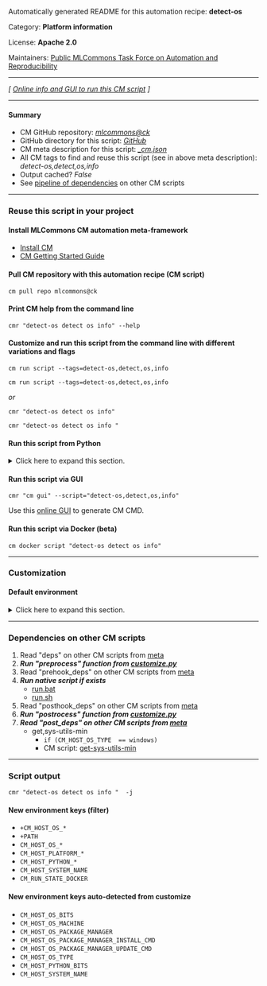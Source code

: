 Automatically generated README for this automation recipe: **detect-os**

Category: **Platform information**

License: **Apache 2.0**

Maintainers: [Public MLCommons Task Force on Automation and Reproducibility](https://github.com/mlcommons/ck/blob/master/docs/taskforce.md)

---
*[ [Online info and GUI to run this CM script](https://access.cknowledge.org/playground/?action=scripts&name=detect-os,863735b7db8c44fc) ]*

---
#### Summary

* CM GitHub repository: *[mlcommons@ck](https://github.com/mlcommons/ck/tree/dev/cm-mlops)*
* GitHub directory for this script: *[GitHub](https://github.com/mlcommons/ck/tree/dev/cm-mlops/script/detect-os)*
* CM meta description for this script: *[_cm.json](_cm.json)*
* All CM tags to find and reuse this script (see in above meta description): *detect-os,detect,os,info*
* Output cached? *False*
* See [pipeline of dependencies](#dependencies-on-other-cm-scripts) on other CM scripts


---
### Reuse this script in your project

#### Install MLCommons CM automation meta-framework

* [Install CM](https://access.cknowledge.org/playground/?action=install)
* [CM Getting Started Guide](https://github.com/mlcommons/ck/blob/master/docs/getting-started.md)

#### Pull CM repository with this automation recipe (CM script)

```cm pull repo mlcommons@ck```

#### Print CM help from the command line

````cmr "detect-os detect os info" --help````

#### Customize and run this script from the command line with different variations and flags

`cm run script --tags=detect-os,detect,os,info`

`cm run script --tags=detect-os,detect,os,info `

*or*

`cmr "detect-os detect os info"`

`cmr "detect-os detect os info " `


#### Run this script from Python

<details>
<summary>Click here to expand this section.</summary>

```python

import cmind

r = cmind.access({'action':'run'
                  'automation':'script',
                  'tags':'detect-os,detect,os,info'
                  'out':'con',
                  ...
                  (other input keys for this script)
                  ...
                 })

if r['return']>0:
    print (r['error'])

```

</details>


#### Run this script via GUI

```cmr "cm gui" --script="detect-os,detect,os,info"```

Use this [online GUI](https://cKnowledge.org/cm-gui/?tags=detect-os,detect,os,info) to generate CM CMD.

#### Run this script via Docker (beta)

`cm docker script "detect-os detect os info" `

___
### Customization

#### Default environment

<details>
<summary>Click here to expand this section.</summary>

These keys can be updated via `--env.KEY=VALUE` or `env` dictionary in `@input.json` or using script flags.


</details>

___
### Dependencies on other CM scripts


  1. Read "deps" on other CM scripts from [meta](https://github.com/mlcommons/ck/tree/dev/cm-mlops/script/detect-os/_cm.json)
  1. ***Run "preprocess" function from [customize.py](https://github.com/mlcommons/ck/tree/dev/cm-mlops/script/detect-os/customize.py)***
  1. Read "prehook_deps" on other CM scripts from [meta](https://github.com/mlcommons/ck/tree/dev/cm-mlops/script/detect-os/_cm.json)
  1. ***Run native script if exists***
     * [run.bat](https://github.com/mlcommons/ck/tree/dev/cm-mlops/script/detect-os/run.bat)
     * [run.sh](https://github.com/mlcommons/ck/tree/dev/cm-mlops/script/detect-os/run.sh)
  1. Read "posthook_deps" on other CM scripts from [meta](https://github.com/mlcommons/ck/tree/dev/cm-mlops/script/detect-os/_cm.json)
  1. ***Run "postrocess" function from [customize.py](https://github.com/mlcommons/ck/tree/dev/cm-mlops/script/detect-os/customize.py)***
  1. ***Read "post_deps" on other CM scripts from [meta](https://github.com/mlcommons/ck/tree/dev/cm-mlops/script/detect-os/_cm.json)***
     * get,sys-utils-min
       * `if (CM_HOST_OS_TYPE  == windows)`
       - CM script: [get-sys-utils-min](https://github.com/mlcommons/ck/tree/master/cm-mlops/script/get-sys-utils-min)

___
### Script output
`cmr "detect-os detect os info "  -j`
#### New environment keys (filter)

* `+CM_HOST_OS_*`
* `+PATH`
* `CM_HOST_OS_*`
* `CM_HOST_PLATFORM_*`
* `CM_HOST_PYTHON_*`
* `CM_HOST_SYSTEM_NAME`
* `CM_RUN_STATE_DOCKER`
#### New environment keys auto-detected from customize

* `CM_HOST_OS_BITS`
* `CM_HOST_OS_MACHINE`
* `CM_HOST_OS_PACKAGE_MANAGER`
* `CM_HOST_OS_PACKAGE_MANAGER_INSTALL_CMD`
* `CM_HOST_OS_PACKAGE_MANAGER_UPDATE_CMD`
* `CM_HOST_OS_TYPE`
* `CM_HOST_PYTHON_BITS`
* `CM_HOST_SYSTEM_NAME`